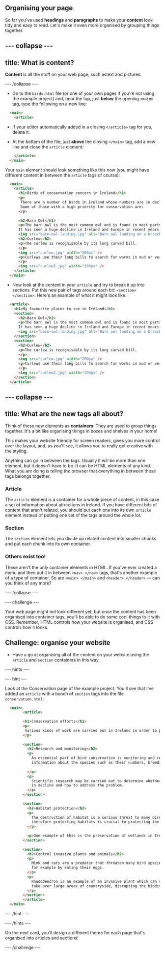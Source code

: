 ## Organising your page

So far you've used **headings** and **paragraphs** to make your **content** look tidy and easy to read. Let's make it even more organised by grouping things together.

--- collapse ---
---
title: What is content?
---

**Content** is all the stuff on your web page, such astext and pictures.

--- /collapse ---

+ Go to the `birds.html` file (or one of your own pages if you're not using the example project) and, near the top, just **below** the opening `<main>` tag, type the following on a new line: 

```html
  <main>
    <article>
```

+ If your editor automatically added in a closing `</article>` tag for you, delete it.

+ At the bottom of the file, just **above** the closing `</main>` tag, add a new line and close the `article` element:

```html
    </article>
  </main>
```

Your `main` element should look something like this now (you might have different content in between the `article` tags of course):

```html
  <main>
    <article>
      <h1>Birds of conservation concern in Ireland</h1>
      <p>
       There are a number of birds in Ireland whose numbers are in decline.
       Some of those with a high priority for conservation are:
      </p>  
      
      <h2>Barn Owl</h2>
      <p>The barn owl is the most common owl and is found in most parts of the world. 
      It has seen a huge decline in Ireland and Europe in recent years.</p>
      <img src="barn-owl-landing.jpg" alt="Barn owl landing on a branch" height="200px" />
      <h2>Curlew</h2>
      <p>The curlew is recognisable by its long curved bill.
      </p>
      <img src="curlew.jpg" width="200px" />
      <p>Curlews use their long bills to search for worms in mud or very soft ground.
      </p>
      <img src="curlew2.jpg" width="200px" />
    </article>
  </main>
```

+ Now look at the content in your `article` and try to break it up into sections. Put this new pair of tags around each bit: `<section> </section>`. Here's an example of what it might look like:

```html
  <article>
    <h1>My favourite places to see in Ireland</h1>
    <section>
      <h2>Barn Owl</h2>
      <p>The barn owl is the most common owl and is found in most parts of the world. 
      It has seen a huge decline in Ireland and Europe in recent years.</p>
      <img src="barn-owl-landing.jpg" alt="Barn owl landing on a branch" height="200px" />
    </section>
    <section>
      <h2>Curlew</h2>
      <p>The curlew is recognisable by its long curved bill.
      </p>
      <img src="curlew.jpg" width="200px" />
      <p>Curlews use their long bills to search for worms in mud or very soft ground.
      </p>
      <img src="curlew2.jpg" width="200px" />
    </section>
  </article>
```

--- collapse ---
---
title: What are the new tags all about?
---

Think of these new elements as **containers**. They are used to group things together. It's a bit like organising things in boxes and shelves in your home! 

This makes your website friendly for screen readers, gives you more control over the layout, and, as you'll see, it allows you to really get creative with the styling.

Anything can go in between the tags. Usually it will be more than one element, but it doesn't have to be. It can be HTML elements of any kind. What you are doing is telling the browser that everything in between these tags belongs together. 

### Article

The `article` element is a container for a whole piece of content, in this case a set of information about attractions in Ireland. If you have different bits of content that aren't related, you should put each one into its own `article` element instead of putting one set of the tags around the whole lot.

### Section

The `section` element lets you divide up related content into smaller chunks and put each chunk into its own container.

### Others exist too!

These aren't the only container elements in HTML. If you've ever created a menu and then put it in between `<nav> </nav>` tags, that's another example of a type of container. So are `<main> </main>` and `<header> </header>` — can you think of any more?

--- /collapse ---

--- challenge ---

Your web page might not look different yet, but once the content has been organised into container tags, you'll be able to do some cool things to it with CSS. Remember, HTML controls how your website is organised, and CSS controls how it looks. 

## Challenge: organise your website

+ Have a go at organising all of the content on your website using the `article` and `section` containers in this way. 

--- hints ---

--- hint ---

Look at the Conservation page of the example project. You'll see that I've added an `article` with a bunch of `section` tags into the file `conservation.html`:

```html
  <main>
	    <article>
	    
  	    <h1>Conservation efforts</h1>
        <p>
         Various kinds of work are carried out in Ireland in order to protect bird species.
        </p>  
        
        <section>
          <h2>Research and monitoring</h2>
          <p>
            An essential part of bird conservation is monitoring and recording 
            information about the species such as their numbers, breeding habits, etc. 
        
          </p>
          <p>
            Scientific research may be carried out to determine whether a species is 
            in decline and how to address the problem.
          </p>
        </section>
        
        <section>
          <h2>Habitat protection</h2>
          <p>
            The destruction of habitat is a serious threat to many birds and 
            therefore protecting habitats is crucial to protecting the species.
          </p>
          
          <p>One example of this is the preservation of wetlands in Ireland.</p>
        </section>
        
        <section>
          <h2>Control invasive plants and animals</h2>
          <p>
            Mink and rats are a predator that threaten many bird species, 
            for example by eating their eggs.
          </p>
          <p>
            Rhododendron is an example of an invasive plant which can very quickly
            take over large areas of countryside, disrupting the biodiversity.
          </p>
        </section>
	    </article>   
  </main>
```

--- /hint ---

--- /hints ---

On the next card, you'll design a different theme for each page that's organised into articles and sections!

--- /challenge ---
